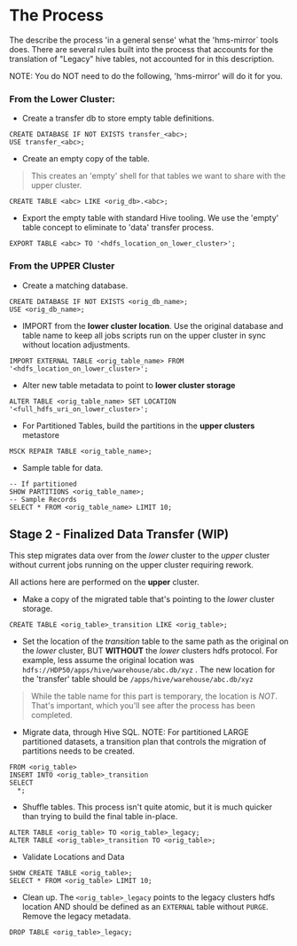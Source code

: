 # The Process

The describe the process 'in a general sense' what the 'hms-mirror` tools does.  There are several rules built into the process that accounts for the translation of "Legacy" hive tables, not accounted for in this description.

NOTE: You do NOT need to do the following, 'hms-mirror' will do it for you.

### From the **Lower** Cluster:
- Create a transfer db to store empty table definitions.

```
CREATE DATABASE IF NOT EXISTS transfer_<abc>;
USE transfer_<abc>;
```

- Create an empty copy of the table.

> This creates an 'empty' shell for that tables we want to share with the upper cluster.

```
CREATE TABLE <abc> LIKE <orig_db>.<abc>;
```

- Export the empty table with standard Hive tooling.   We use the 'empty' table concept to eliminate to 'data' transfer process.

```
EXPORT TABLE <abc> TO '<hdfs_location_on_lower_cluster>';
```


### From the **UPPER** Cluster
- Create a matching database.

```
CREATE DATABASE IF NOT EXISTS <orig_db_name>;
USE <orig_db_name>;
```

- IMPORT from the **lower cluster location**. Use the original database and table name to keep all jobs scripts run on the upper cluster in sync without location adjustments.

```
IMPORT EXTERNAL TABLE <orig_table_name> FROM '<hdfs_location_on_lower_cluster>';
```

- Alter new table metadata to point to **lower cluster storage**

```
ALTER TABLE <orig_table_name> SET LOCATION '<full_hdfs_uri_on_lower_cluster>';
```

- For Partitioned Tables, build the partitions in the **upper clusters** metastore

```
MSCK REPAIR TABLE <orig_table_name>;
```

- Sample table for data.

```
-- If partitioned
SHOW PARTITIONS <orig_table_name>;
-- Sample Records
SELECT * FROM <orig_table_name> LIMIT 10;
```

## Stage 2 - Finalized Data Transfer (WIP)

This step migrates data over from the _lower_ cluster to the _upper_ cluster without current jobs running on the upper cluster requiring rework.

All actions here are performed on the **upper** cluster.

- Make a copy of the migrated table that's pointing to the _lower_ cluster storage.

```
CREATE TABLE <orig_table>_transition LIKE <orig_table>;
```

- Set the location of the _transition_ table to the same path as the original on the _lower_ cluster, BUT **WITHOUT** the _lower_ clusters hdfs protocol.  For example, less assume the original location was `hdfs://HDP50/apps/hive/warehouse/abc.db/xyz` .  The new location for the 'transfer' table should be `/apps/hive/warehouse/abc.db/xyz`

> While the table name for this part is temporary, the location is _NOT_.  That's important, which you'll see after the process has been completed.

- Migrate data, through Hive SQL.  NOTE: For partitioned LARGE partitioned datasets, a transition plan that controls the migration of partitions needs to be created.

```
FROM <orig_table>
INSERT INTO <orig_table>_transition 
SELECT
  *;
```

- Shuffle tables.  This process isn't quite atomic, but it is much quicker than trying to build the final table in-place.

```
ALTER TABLE <orig_table> TO <orig_table>_legacy;
ALTER TABLE <orig_table>_transition TO <orig_table>;
```

- Validate Locations and Data

```
SHOW CREATE TABLE <orig_table>;
SELECT * FROM <orig_table> LIMIT 10;
```


- Clean up.  The `<orig_table>_legacy` points to the legacy clusters hdfs location AND should be defined as an `EXTERNAL` table without `PURGE`.  Remove the legacy metadata.

```
DROP TABLE <orig_table>_legacy;
```
